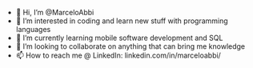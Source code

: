 - 👋 Hi, I’m @MarceloAbbi
- 👀 I’m interested in coding and learn new stuff with programming languages
- 🌱 I’m currently learning mobile software development and SQL
- 💞️ I’m looking to collaborate on anything that can bring me knowledge
- 📫 How to reach me @ LinkedIn: linkedin.com/in/marceloabbi/
<!---
MarceloAbbi/MarceloAbbi is a ✨ special ✨ repository because its `README.md` (this file) appears on your GitHub profile.
You can click the Preview link to take a look at your changes.
--->
